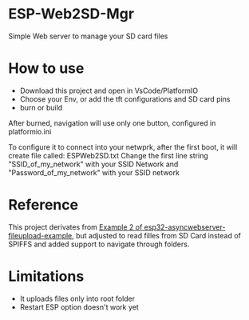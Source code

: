 # ESP-Web2SD-Mgr
Simple Web server to manage your SD card files

# How to use
* Download this project and open in VsCode/PlatformIO
* Choose your Env, or add the tft configurations and SD card pins
* burn or build

After burned, navigation will use only one button, configured in platformio.ini

To configure it to connect into your netwprk, after the first boot, it will create  file called: ESPWeb2SD.txt
Change the first line string "SSID_of_my_network" with your SSID Network and "Password_of_my_network" with your SSID  network 


# Reference
This project derivates from [Example 2 of esp32-asyncwebserver-fileupload-example](https://github.com/smford/esp32-asyncwebserver-fileupload-example), but adjusted to read filles from SD Card instead of SPIFFS and added support to navigate through folders.

# Limitations
* It uploads files only into root folder
* Restart ESP option doesn't work yet
  
